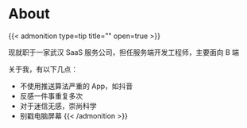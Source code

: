 # About



{{< admonition type=tip title="" open=true >}}

现就职于一家武汉 SaaS 服务公司，担任服务端开发工程师，主要面向 B 端

关于我，有以下几点：

- 不使用推送算法严重的 App，如抖音
- 反感一件事重复多次
- 对于迷信无感，崇尚科学
- 别戳电脑屏幕
{{< /admonition >}}


